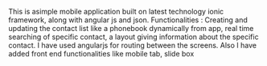 
This is asimple mobile application built on latest technology ionic framework, along with angular js and json.
Functionalities : Creating and updating the contact list like a phonebook dynamically from app, real time searching of specific contact, a layout giving information about the specific contact. I have used angularjs for routing between the screens.
Also I have added front end functionalities like mobile tab, slide box
